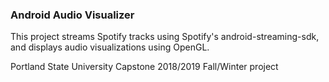 ### Android Audio Visualizer

This project streams Spotify tracks using Spotify's android-streaming-sdk, and displays audio visualizations using OpenGL.

Portland State University
Capstone 2018/2019 Fall/Winter project

